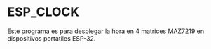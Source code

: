 # ESP_CLOCK
Este programa es para desplegar la hora en 4 matrices MAZ7219 en dispositivos portatiles ESP-32.
